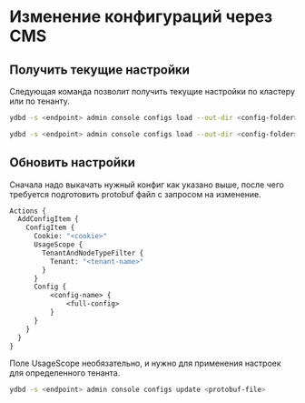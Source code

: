 # Изменение конфигураций через CMS

## Получить текущие настройки

Следующая команда позволит получить текущие настройки по кластеру или по тенанту.

```bash
ydbd -s <endpoint> admin console configs load --out-dir <config-folder>
```

```bash
ydbd -s <endpoint> admin console configs load --out-dir <config-folder> --tenant <tenant-name>
```

## Обновить настройки

Сначала надо выкачать нужный конфиг как указано выше, после чего требуется подготовить protobuf файл с запросом на изменение.

```proto
Actions {
  AddConfigItem {
    ConfigItem {
      Cookie: "<cookie>"
      UsageScope {
        TenantAndNodeTypeFilter {
          Tenant: "<tenant-name>"
        }
      }
      Config {
          <config-name> {
              <full-config>
          }
      }
    }
  }
}
```

Поле UsageScope необязательно, и нужно для применения настроек для определенного тенанта.

```bash
ydbd -s <endpoint> admin console configs update <protobuf-file>
```
